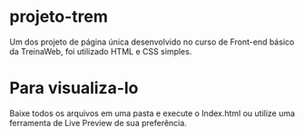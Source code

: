 # projeto-trem
Um dos projeto de página única desenvolvido no curso de Front-end básico da TreinaWeb, foi utilizado HTML e CSS simples.

# Para visualiza-lo
Baixe todos os arquivos em uma pasta e execute o Index.html ou utilize uma ferramenta de Live Preview de sua preferência.

